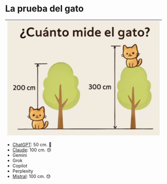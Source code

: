 # La prueba del gato

<div align=center>

|![](/documentos/imagenes/unGato.jpg)
|-

</div>

- [ChatGPT](https://chatgpt.com/share/68f90d38-532c-8002-8010-97835c08114f): 50 cm. 🙂
- [Claude](https://claude.ai/share/f5ae1c83-ee32-40c1-bc49-0005cc48ecb0): 100 cm. 😓
- Gemini
- Grok
- Copilot
- Perplexity
- [Mistral](https://chat.mistral.ai/chat/1efe491d-936d-45c5-8934-4fe08bbe6ffe): 100 cm. 😓